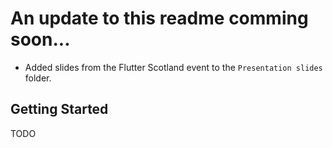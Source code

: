 # An update to this readme comming soon...

- Added slides from the Flutter Scotland event to the `Presentation slides` folder.

## Getting Started

TODO
